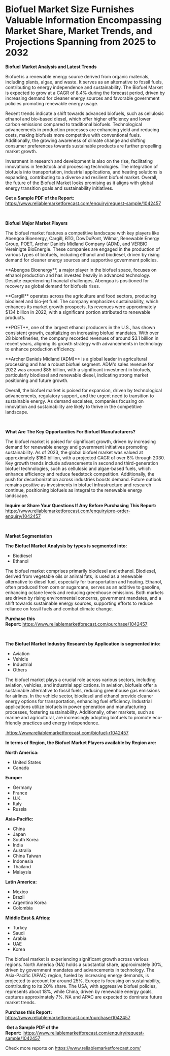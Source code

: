 <p><h1>Biofuel Market Size Furnishes Valuable Information Encompassing Market Share, Market Trends, and Projections Spanning from 2025 to 2032</h1></p><p><strong>Biofuel Market Analysis and Latest Trends</strong></p>
<p><p>Biofuel is a renewable energy source derived from organic materials, including plants, algae, and waste. It serves as an alternative to fossil fuels, contributing to energy independence and sustainability. The Biofuel Market is expected to grow at a CAGR of 8.4% during the forecast period, driven by increasing demand for cleaner energy sources and favorable government policies promoting renewable energy usage.</p><p>Recent trends indicate a shift towards advanced biofuels, such as cellulosic ethanol and bio-based diesel, which offer higher efficiency and lower carbon emissions compared to traditional biofuels. Technological advancements in production processes are enhancing yield and reducing costs, making biofuels more competitive with conventional fuels. Additionally, the growing awareness of climate change and shifting consumer preferences towards sustainable products are further propelling market growth.</p><p>Investment in research and development is also on the rise, facilitating innovations in feedstock and processing technologies. The integration of biofuels into transportation, industrial applications, and heating solutions is expanding, contributing to a diverse and resilient biofuel market. Overall, the future of the Biofuel Market looks promising as it aligns with global energy transition goals and sustainability initiatives.</p></p>
<p><strong>Get a Sample PDF of the Report:&nbsp;</strong> <a href="https://www.reliablemarketforecast.com/enquiry/request-sample/1042457?utm_campaign=2200&utm_medium=2&utm_source=Github&utm_content=ia&utm_term=13022025&utm_id=biofuel">https://www.reliablemarketforecast.com/enquiry/request-sample/1042457</a></p>
<p>&nbsp;</p>
<p><strong>Biofuel Major Market Players</strong></p>
<p><p>The biofuel market features a competitive landscape with key players like Abengoa Bioenergy, Cargill, BTG, DowDuPont, Wilmar, Renewable Energy Group, POET, Archer Daniels Midland Company (ADM), and VERBIO Vereinigte BioEnergie. These companies are engaged in the production of various types of biofuels, including ethanol and biodiesel, driven by rising demand for cleaner energy sources and supportive government policies.</p><p>**Abengoa Bioenergy**, a major player in the biofuel space, focuses on ethanol production and has invested heavily in advanced technology. Despite experiencing financial challenges, Abengoa is positioned for recovery as global demand for biofuels rises.  </p><p>**Cargill** operates across the agriculture and food sectors, producing biodiesel and bio-jet fuel. The company emphasizes sustainability, which enhances its market growth prospects. Its revenues were approximately $134 billion in 2022, with a significant portion attributed to renewable products.</p><p>**POET**, one of the largest ethanol producers in the U.S., has shown consistent growth, capitalizing on increasing biofuel mandates. With over 28 biorefineries, the company recorded revenues of around $3.1 billion in recent years, aligning its growth strategy with advancements in technology to enhance production efficiency.</p><p>**Archer Daniels Midland (ADM)** is a global leader in agricultural processing and has a robust biofuel segment. ADM's sales revenue for 2022 was around $85 billion, with a significant investment in biofuels, particularly biodiesel and renewable diesel, indicating strong market positioning and future growth.</p><p>Overall, the biofuel market is poised for expansion, driven by technological advancements, regulatory support, and the urgent need to transition to sustainable energy. As demand escalates, companies focusing on innovation and sustainability are likely to thrive in the competitive landscape.</p></p>
<p>&nbsp;</p>
<p><strong>What Are The Key Opportunities For Biofuel Manufacturers?</strong></p>
<p><p>The biofuel market is poised for significant growth, driven by increasing demand for renewable energy and government initiatives promoting sustainability. As of 2023, the global biofuel market was valued at approximately $160 billion, with a projected CAGR of over 8% through 2030. Key growth trends include advancements in second and third-generation biofuel technologies, such as cellulosic and algae-based fuels, which enhance efficiency and reduce feedstock competition. Additionally, the push for decarbonization across industries boosts demand. Future outlook remains positive as investments in biofuel infrastructure and research continue, positioning biofuels as integral to the renewable energy landscape.</p></p>
<p><strong>Inquire or Share Your Questions If Any Before Purchasing This Report:</strong> <a href="https://www.reliablemarketforecast.com/enquiry/pre-order-enquiry/1042457?utm_campaign=2200&utm_medium=2&utm_source=Github&utm_content=ia&utm_term=13022025&utm_id=biofuel">https://www.reliablemarketforecast.com/enquiry/pre-order-enquiry/1042457</a></p>
<p>&nbsp;</p>
<p><strong>Market Segmentation</strong></p>
<p><strong>The Biofuel Market Analysis by types is segmented into:</strong></p>
<p><ul><li>Biodiesel</li><li>Ethanol</li></ul></p>
<p><p>The biofuel market comprises primarily biodiesel and ethanol. Biodiesel, derived from vegetable oils or animal fats, is used as a renewable alternative to diesel fuel, especially for transportation and heating. Ethanol, often produced from corn or sugarcane, serves as an additive to gasoline, enhancing octane levels and reducing greenhouse emissions. Both markets are driven by rising environmental concerns, government mandates, and a shift towards sustainable energy sources, supporting efforts to reduce reliance on fossil fuels and combat climate change.</p></p>
<p><strong>Purchase this Report:&nbsp;</strong><a href="https://www.reliablemarketforecast.com/purchase/1042457?utm_campaign=2200&utm_medium=2&utm_source=Github&utm_content=ia&utm_term=13022025&utm_id=biofuel">https://www.reliablemarketforecast.com/purchase/1042457</a></p>
<p>&nbsp;</p>
<p><strong>The Biofuel Market Industry Research by Application is segmented into:</strong></p>
<p><ul><li>Aviation</li><li>Vehicle</li><li>Industrial</li><li>Others</li></ul></p>
<p><p>The biofuel market plays a crucial role across various sectors, including aviation, vehicles, and industrial applications. In aviation, biofuels offer a sustainable alternative to fossil fuels, reducing greenhouse gas emissions for airlines. In the vehicle sector, biodiesel and ethanol provide cleaner energy options for transportation, enhancing fuel efficiency. Industrial applications utilize biofuels in power generation and manufacturing processes, fostering sustainability. Additionally, other markets, such as marine and agricultural, are increasingly adopting biofuels to promote eco-friendly practices and energy independence.</p></p>
<p><a href="https://www.reliablemarketforecast.com/biofuel-r1042457?utm_campaign=2200&utm_medium=2&utm_source=Github&utm_content=ia&utm_term=13022025&utm_id=biofuel">&nbsp;https://www.reliablemarketforecast.com/biofuel-r1042457</a></p>
<p><strong>In terms of Region, the Biofuel Market Players available by Region are:</strong></p>
<p>
    <p> <strong> North America: </strong>
        <ul>
            <li>United States</li>
            <li>Canada</li>
        </ul>
        </p> 
    <p> <strong> Europe: </strong>
        <ul>
            <li>Germany</li>
            <li>France</li>
            <li>U.K.</li>
            <li>Italy</li>
            <li>Russia</li>
        </ul>
        </p> 
    <p> <strong> Asia-Pacific: </strong>
        <ul>
            <li>China</li>
            <li>Japan</li>
            <li>South Korea</li>
            <li>India</li>
            <li>Australia</li>
            <li>China Taiwan</li>
            <li>Indonesia</li>
            <li>Thailand</li>
            <li>Malaysia</li>
        </ul>
        </p> 
    <p> <strong> Latin America: </strong>
        <ul>
            <li>Mexico</li>
            <li>Brazil</li>
            <li>Argentina Korea</li>
            <li>Colombia</li>
        </ul>
        </p> 
    <p> <strong> Middle East & Africa: </strong>
        <ul>
            <li>Turkey</li>
            <li>Saudi</li>
            <li>Arabia</li>
            <li>UAE</li>
            <li>Korea</li>
        </ul>
    </p>
    </p>
<p><p>The biofuel market is experiencing significant growth across various regions. North America (NA) holds a substantial share, approximately 30%, driven by government mandates and advancements in technology. The Asia-Pacific (APAC) region, fueled by increasing energy demands, is projected to account for around 25%. Europe is focusing on sustainability, contributing to its 20% share. The USA, with aggressive biofuel policies, represents about 18%, while China, driven by renewable energy goals, captures approximately 7%. NA and APAC are expected to dominate future market trends.</p></p>
<p><strong>Purchase this Report: </strong><a href="https://www.reliablemarketforecast.com/purchase/1042457?utm_campaign=2200&utm_medium=2&utm_source=Github&utm_content=ia&utm_term=13022025&utm_id=biofuel">https://www.reliablemarketforecast.com/purchase/1042457</a></p>
<p>&nbsp;<strong>Get a Sample PDF of the Report:&nbsp;&nbsp;</strong><a href="https://www.reliablemarketforecast.com/enquiry/request-sample/1042457?utm_campaign=2200&utm_medium=2&utm_source=Github&utm_content=ia&utm_term=13022025&utm_id=biofuel">https://www.reliablemarketforecast.com/enquiry/request-sample/1042457</a></p>
<p><strong></strong></p>
<p>Check more reports on <a href="https://www.reliablemarketforecast.com/?utm_campaign=2200&utm_medium=2&utm_source=Github&utm_content=ia&utm_term=13022025&utm_id=biofuel">https://www.reliablemarketforecast.com/</a></p>